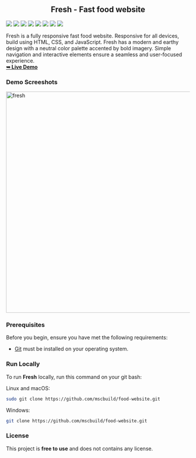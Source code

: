   <h2 align="center">Fresh - Fast food website</h2>
  
 ![](https://komarev.com/ghpvc/?username=mscbuild) 
 ![](https://img.shields.io/github/license/mscbuild/food-website) 
 ![](https://img.shields.io/github/repo-size/mscbuild/food-website)
![](https://img.shields.io/badge/PRs-Welcome-green)
![](https://img.shields.io/badge/code%20style-html-green)
![](https://img.shields.io/github/stars/mscbuild)
![](https://img.shields.io/badge/Topic-Github-lighred)
![](https://img.shields.io/website?url=https%3A%2F%2Fgithub.com%2Fmscbuild)

Fresh is a fully responsive fast food website. Responsive for all devices, build using HTML, CSS, and JavaScript. Fresh has a modern and earthy design with a neutral color palette accented by bold imagery. Simple navigation and interactive elements ensure a seamless and user-focused experience.
<br>
<a href="https://mscbuild.github.io/food-website/"><strong>➥ Live Demo</strong></a>
 

### Demo Screeshots
<img width="1350" height="605" alt="fresh" src="https://github.com/user-attachments/assets/da8afb67-191e-44ec-9e62-9e7be8ebb38b" />



 
### Prerequisites

Before you begin, ensure you have met the following requirements:

* [Git](https://git-scm.com/downloads "Download Git") must be installed on your operating system.

### Run Locally

To run **Fresh** locally, run this command on your git bash:

Linux and macOS:

```bash
sudo git clone https://github.com/mscbuild/food-website.git
```

Windows:

```bash
git clone https://github.com/mscbuild/food-website.git
```

### License

This project is **free to use** and does not contains any license.
